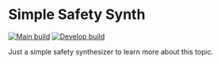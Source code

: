 # Simple Safety Synth

[![Main build](https://github.com/FilippoFantinato/simple-safety-synth/actions/workflows/build.yml/badge.svg?branch=main)](https://github.com/FilippoFantinato/simple-safety-synth/actions/workflows/build.yml)
[![Develop build](https://github.com/FilippoFantinato/simple-safety-synth/actions/workflows/build.yml/badge.svg?branch=develop)](https://github.com/FilippoFantinato/simple-safety-synth/actions/workflows/build.yml)

Just a simple safety synthesizer to learn more about this topic.

